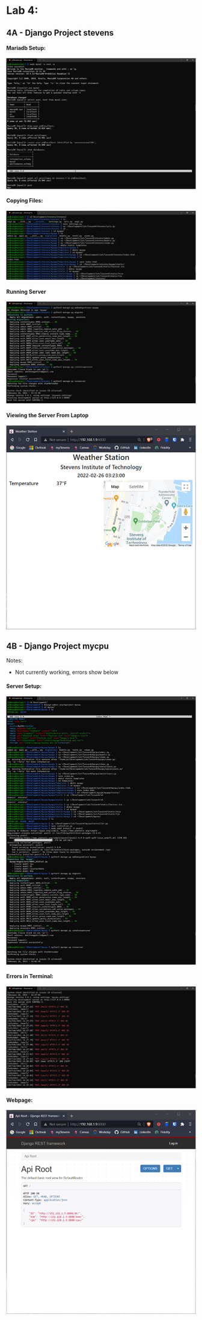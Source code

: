 # Lab 4:  
## 4A - Django Project stevens    
#### Mariadb Setup:  
<kbd>
  <img src="/Lab_4/assets/Lab_4a_1.png">
</kbd>  

#### Copying Files: 
<kbd>
  <img src="/Lab_4/assets/Lab_4a_2.png">
</kbd>  

#### Running Server
<kbd>
  <img src="/Lab_4/assets/Lab_4a_3.png">
</kbd>  

#### Viewing the Server From Laptop
<kbd>
  <img src="/Lab_4/assets/Lab_4a_4.png">
</kbd> 

## 4B - Django Project mycpu
Notes:
- Not currently working, errors show below

#### Server Setup:  
<kbd>
  <img src="/Lab_4/assets/Lab_4b_1.png">
</kbd>  

#### Errors in Terminal:
<kbd>
  <img src="/Lab_4/assets/Lab_4b_2.png">
</kbd>  

#### Webpage:
<kbd>
  <img src="/Lab_4/assets/Lab_4b_3.png">
</kbd>  
